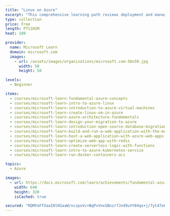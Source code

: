 ```yaml
---
title: "Linux on Azure"
excerpt: "This comprehensive learning path reviews deployment and management of Linux on Azure. Learn about cloud computing concepts, Linux IaaS and PaaS solutions and benefits and Azure cloud services. Discover how to migrate and extend your Linux-based workloads on Azure with improved scalability, security, and privacy."
type: collection
price: Free
length: PT11H1M
heat: 189

provider:
  name: Microsoft Learn
  domain: microsoft.com
  images:
    - url: /assets/images/organizations/microsoft.com-50x50.jpg
      width: 50
      height: 50

levels:
  - Beginner

items:
  - courses/microsoft-learn-fundamental-azure-concepts
  - courses/microsoft-learn-intro-to-azure-linux
  - courses/microsoft-learn-introduction-to-azure-virtual-machines
  - courses/microsoft-learn-create-linux-vm-in-azure
  - courses/microsoft-learn-azure-architecture-fundamentals
  - courses/microsoft-learn-design-your-migration-to-azure
  - courses/microsoft-learn-introduction-open-source-database-migration-azure
  - courses/microsoft-learn-build-and-run-a-web-application-with-the-mean-stack-on-an-azure-linux-vm
  - courses/microsoft-learn-host-a-web-application-with-azure-web-apps
  - courses/microsoft-learn-optimize-web-app-with-redis
  - courses/microsoft-learn-create-serverless-logic-with-functions
  - courses/microsoft-learn-intro-to-azure-kubernetes-service
  - courses/microsoft-learn-run-docker-containers-aci

topics:
  - Azure

images:
  - url: https://docs.microsoft.com/learn/achievements/fundamental-azure-concepts-social.png
    width: 640
    height: 320
    isCached: true

secured: "RQMYoFfXaaI8lKGaaW/nczpoVc+BqPvVnxSBnzr7Jn49vVY84qx+j/7yt47o6fbmt3+0mQaZ2jJIminFMDwXd57FZTFbEKXJoM3TyV4SQTmY/hmm9VtKPDbcPe0/rVnRb2NPofw4idfpbyDRnpEasdWTSZVDFvPtB6MNUkgEg8kjeHYXXdnoxkE7HF44GP0iRs1jwsaGwu+NTolrIICmPqmcOrQsMONsi3tbmQdM/hvBpnWtaQa+T9+sgKbHYGmLTeGO/eurIPDwsThRMXn/0qP9+8UIMFO9BnPaK2jGtLZDnVNORHftVU8IAndFOKnB3+eNRyrPVazvI4mt8bGElN4++Ao1PpvIwv7f35c6UOk=;hi/Y+yxEILHGDqRM9EjCFw=="
---
```


